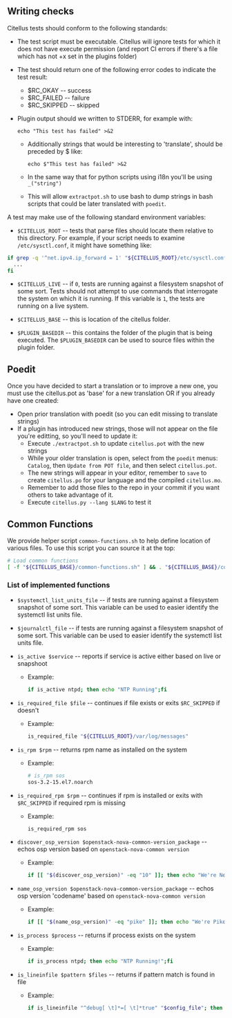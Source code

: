 ## Writing checks

Citellus tests should conform to the following standards:

- The test script must be executable. Citellus will ignore tests for
  which it does not have execute permission (and report CI errors if there's a file which has not +x set in the plugins folder)

- The test should return one of the following error codes to indicate
  the test result:

    - $RC_OKAY -- success
    - $RC_FAILED -- failure
    - $RC_SKIPPED -- skipped

- Plugin output should we written to STDERR, for example with:

    ~~~
    echo "This test has failed" >&2
    ~~~

    - Additionally strings that would be interesting to 'translate', should be preceded by $ like:

        ~~~
        echo $"This test has failed" >&2
        ~~~
    - In the same way that for python scripts using i18n you'll be using `_("string")`
    - This will allow `extractpot.sh` to use bash to dump strings in bash scripts that could be later translated with `poedit`.

A test may make use of the following standard environment variables:

- `$CITELLUS_ROOT` -- tests that parse files should locate them
  relative to this directory.  For example, if your script needs to
  examine `/etc/sysctl.conf`, it might have something like:
```sh
if grep -q '^net.ipv4.ip_forward = 1' "${CITELLUS_ROOT}/etc/sysctl.conf"; then
  ...
fi
```
- `$CITELLUS_LIVE` -- if `0`, tests are running against a filesystem
  snapshot of some sort.  Tests should not attempt to use commands
  that interrogate the system on which it is running.  If this
  variable is `1`, the tests are running on a live system.

- `$CITELLUS_BASE` -- this is location of the citellus folder.

- `$PLUGIN_BASEDIR` -- this contains the folder of the plugin that is being executed.
  The `$PLUGIN_BASEDIR` can be used to source files within the plugin folder.

## Poedit
Once you have decided to start a translation or to improve a new one, you must use the citellus.pot as 'base' for a new translation OR if you already have one created:

- Open prior translation with poedit (so you can edit missing to translate strings)
- If a plugin has introduced new strings, those will not appear on the file you're editting, so you'll need to update it:
    - Execute `./extractpot.sh` to update `citellus.pot` with the new strings
    - While your older translation is open, select from the `poedit` menus: `Catalog`, then `Update from POT file`, and then select `citellus.pot`.
    - The new strings will appear in your editor, remember to `save` to create `citellus.po` for your language and the compiled `citellus.mo`.
    - Remember to add those files to the repo in your commit if you want others to take advantage of it.
    - Execute `citellus.py --lang $LANG` to test it

## Common Functions
We provide helper script `common-functions.sh` to help define
location of various files. To use this script you can source it at the top:

```sh
# Load common functions
[ -f "${CITELLUS_BASE}/common-functions.sh" ] && . "${CITELLUS_BASE}/common-functions.sh"
```

### List of implemented functions
- `$systemctl_list_units_file` -- if tests are running against a filesystem
  snapshot of some sort. This variable can be used to easier identify the
  systemctl list units file.

- `$journalctl_file` -- if tests are running against a filesystem
  snapshot of some sort. This variable can be used to easier identify the
  systemctl list units file.

- `is_active $service` -- reports if service is active either based on live or snapshoot
    - Example:
        ~~~sh
        if is_active ntpd; then echo "NTP Running";fi
        ~~~

- `is_required_file $file` -- continues if file exists or exits `$RC_SKIPPED` if doesn't
    - Example:
        ~~~sh
        is_required_file "${CITELLUS_ROOT}/var/log/messages"
        ~~~

- `is_rpm $rpm` -- returns rpm name as installed on the system
    - Example:
        ~~~sh
        # is_rpm sos
        sos-3.2-15.el7.noarch
        ~~~

- `is_required_rpm $rpm` -- continues if rpm is installed or exits with `$RC_SKIPPED` if required rpm is missing
    - Example:
        ~~~sh
        is_required_rpm sos
        ~~~

- `discover_osp_version $openstack-nova-common-version_package` -- echos osp version based on `openstack-nova-common version`
    - Example:
        ~~~sh
        if [[ "$(discover_osp_version)" -eq "10" ]]; then echo "We're Newton";fi
        ~~~

- `name_osp_version $openstack-nova-common-version_package` -- echos osp version 'codename' based on `openstack-nova-common version`
    - Example:
        ~~~sh
        if [[ "$(name_osp_version)" -eq "pike" ]]; then echo "We're Pike!";fi
        ~~~


- `is_process $process` -- returns if process exists on the system
    - Example:
        ~~~sh
        if is_process ntpd; then echo "NTP Running!";fi
        ~~~

- `is_lineinfile $pattern $files` -- returns if pattern match is found in file
    - Example:
        ~~~sh
        if is_lineinfile "^debug[ \t]*=[ \t]*true" "$config_file"; then echo "Debug enabled."; fi
        ~~~

